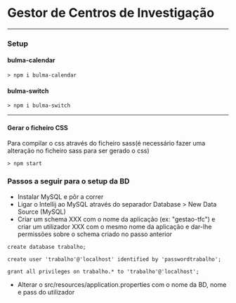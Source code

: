 # Gestor de Centros de Investigação
---
### Setup

#### bulma-calendar
```
> npm i bulma-calendar
```
#### bulma-switch
```
> npm i bulma-switch
```
---

#### Gerar o ficheiro CSS
Para compilar o css através do ficheiro sass(é necessário fazer uma alteração no ficheiro sass para ser gerado o css)
```
> npm start
```

### Passos a seguir para o setup da BD

* Instalar MySQL e pôr a correr
* Ligar o Intellij ao MySQL através do separador Database > New Data Source (MySQL)
* Criar um schema XXX com o nome da aplicação (ex: "gestao-tfc") e criar um utilizador XXX com o mesmo nome da aplicação e 
dar-lhe permissões sobre o schema criado no passo anterior

```
create database trabalho;

create user 'trabalho'@'localhost' identified by 'passwordtrabalho';

grant all privileges on trabalho.* to 'trabalho'@'localhost';
```

* Alterar o src/resources/application.properties com o nome da BD, nome e pass do utilizador
